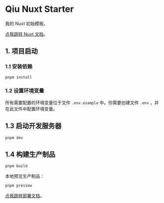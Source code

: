 # Qiu Nuxt Starter

我的 Nuxt 初始模板。

[点我跳转 Nuxt 文档](https://nuxt.com/docs/getting-started/introduction)。

## 1. 项目启动

### 1.1 安装依赖

```bash
pnpm install
```

### 1.2 设置环境变量

所有需要配置的环境变量位于文件 `.env.example` 中。你需要创建文件 `.env` ，并在此文件中配置环境变量。

## 1.3 启动开发服务器

```bash
pnpm dev
```

## 1.4 构建生产制品

```bash
pnpm build
```

本地预览生产制品：

```bash
pnpm preview
```

[点我跳转部署文档](https://nuxt.com/docs/getting-started/deployment)。
